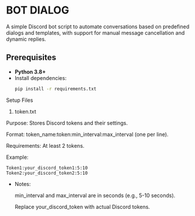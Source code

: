 # BOT DIALOG

A simple Discord bot script to automate conversations based on predefined dialogs and templates, with support for manual message cancellation and dynamic replies.

## Prerequisites
- **Python 3.8+**
- Install dependencies:
  ```bash '''cmd
  pip install -r requirements.txt

Setup Files

1. token.txt

Purpose: Stores Discord tokens and their settings.

Format: token_name:token:min_interval:max_interval (one per line).

Requirements: At least 2 tokens.

Example:

    Token1:your_discord_token1:5:10
    Token2:your_discord_token2:5:10

- Notes: 

   min_interval and max_interval are in seconds (e.g., 5-10 seconds).

   Replace your_discord_token with actual Discord tokens.





